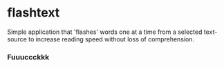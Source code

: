 # flashtext
Simple application that 'flashes' words one at a time from a selected text-source to increase reading speed without loss of comprehension. 


### Fuuuccckkk

